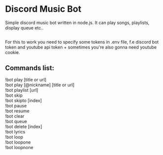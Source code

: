 # Discord Music Bot
Simple discord music bot written in node.js. It can play songs, playlists, display queue etc..

##
For this to work you need to specify some tokens in .env file,
f.e discord bot token and youtube api token + sometimes you're also gonna need youtube cookie.

## Commands list:
!bot play [title or url]  
!bot play [@nickname] [title or url]  
!bot playlist [url]    
!bot skip   
!bot skipto [index]  
!bot pause  
!bot resume  
!bot clear   
!bot queue   
!bot delete [index]  
!bot lyrics  
!bot loop  
!bot loopone  
!bot loopnone  
